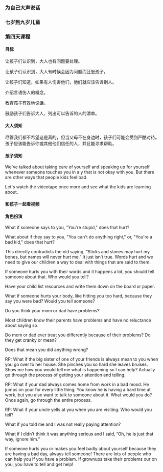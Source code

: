 ### 为自己大声说话

### 七岁到九岁儿童

### 第四天课程

#### 目标

让孩子们认识到，大人也有问题要处理。

让孩子们认识到，大人有时候会因为问题而迁怒孩子。

让孩子们知道，如果有人伤害他们，他们就应该告诉别人。

介绍言语伤人的概念。

教育孩子有效地说话。

鼓励孩子们告诉大人，列出可以告诉的人的清单。

#### 大人须知

尽管我们都不希望这是真的，但当父母不在身边时，孩子们可能会受到严酷对待。孩子应该能告诉你或其他他们信任的人，并且能寻求帮助。

#### 孩子须知

We've talked about taking care of yourself and speaking up for yourself whenever someone touches you in a y that is not okay with you. But there are other ways that people kids feel bad.

Let's watch the videotape once more and see what the kids are learning about.

#### 和孩子一起看视频

#### 角色扮演


What if someone says to you, "You're stupid," does that hurt?

What about if they say to you, "You can't do anything right," or, "You're a bad kid," does that hurt?

This directly contradicts the old saying, “Sticks and stones may hurt my bones, but names will never hurt me.”  It just isn’t true.  Words hurt and we need to give our children a way to deal with things that are said to them.
 
If someone hurts you with their words and it happens a lot, you should tell someone about that. Who would you tell?

Have your child list resources and write them down on the board or paper.

What if someone hurts your body, like hitting you too hard, because they say you were bad?   Would you tell someone?

Do you think your mom or dad have problems?

Most children know their parents have problems and have no reluctance about saying so.

Do mom or dad ever treat you differently because of their problems?  Do they get cranky or mean?

Does that mean you did anything wrong?

RP:  What if the big sister of one of your friends is always mean to you when you go over to her house.  She pinches you so hard she leaves bruises.  Show me how you would tell me what is happening so I can help? 
Actually go through the process of getting your attention and telling.

RP:  What if your dad always comes home from work in a bad mood.  He jumps on your for every little thing.  You know he is having a hard time at work, but you also want to talk to someone about it.  What would you do?
Once again, go through the entire process.

RP:  What if your uncle yells at you when you are visiting.  Who would you tell?

What if you told me and I was not really paying attention?

What if I didn’t think it was anything serious and I said, “Oh, he is just that way, ignore him.”

If someone hurts you or makes you feel badly about yourself because they are having a bad day, always tell someone!
There are lots of people who can help you if you have a problem.  If grownups take their problems our on you, you have to tell and get help!